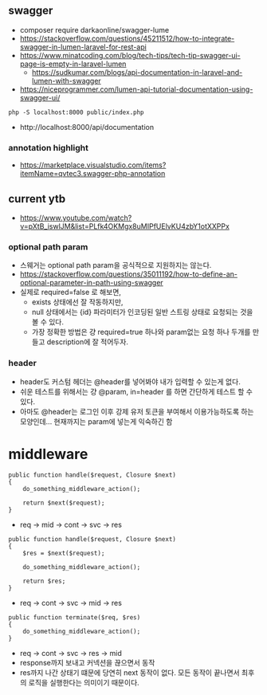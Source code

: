 ## swagger
- composer require darkaonline/swagger-lume
- https://stackoverflow.com/questions/45211512/how-to-integrate-swagger-in-lumen-laravel-for-rest-api
- https://www.minatcoding.com/blog/tech-tips/tech-tip-swagger-ui-page-is-empty-in-laravel-lumen
  - https://sudkumar.com/blogs/api-documentation-in-laravel-and-lumen-with-swagger
- https://niceprogrammer.com/lumen-api-tutorial-documentation-using-swagger-ui/

```
php -S localhost:8000 public/index.php
```

- http://localhost:8000/api/documentation

### annotation highlight
- https://marketplace.visualstudio.com/items?itemName=qvtec3.swagger-php-annotation

## current ytb
- https://www.youtube.com/watch?v=pXtB_iswlJM&list=PLfk4OKMgx8uMIPfUElvKU4zbY1otXXPPx

### optional path param
- 스웨거는 optional path param을 공식적으로 지원하지는 않는다.
- https://stackoverflow.com/questions/35011192/how-to-define-an-optional-parameter-in-path-using-swagger
- 실제로 required=false 로 해보면,
  - exists 상태에선 잘 작동하지만,
  - null 상태에서는 {id} 파라미터가 인코딩된 일반 스트링 상태로 요청되는 것을 볼 수 있다.
  - 가장 정확한 방법은 걍 required=true 하나와 param없는 요청 하나 두개를 만들고 description에 잘 적어두자.

### header
- header도 커스텀 헤더는 @header를 넣어봐야 내가 입력할 수 있는게 없다.
- 쉬운 테스트를 위해서는 걍 @param, in=header 를 하면 간단하게 테스트 할 수 있다.
- 아마도 @header는 로그인 이후 강제 유저 토큰을 부여해서 이용가능하도록 하는 모양인데... 현재까지는 param에 넣는게 익숙하긴 함

# middleware
```
public function handle($request, Closure $next)
{
    do_something_middleware_action();

    return $next($request);
}
```
- req -> mid -> cont -> svc -> res

```
public function handle($request, Closure $next)
{
    $res = $next($request);
    
    do_something_middleware_action();

    return $res;
}
```
- req -> cont -> svc -> mid -> res
```
public function terminate($req, $res)
{
    do_something_middleware_action();
}
```
- req -> cont -> svc -> res -> mid
- response까지 보내고 커넥션을 끊으면서 동작
- res까지 나간 상태기 떄문에 당연히 next 동작이 없다. 모든 동작이 끝나면서 최후의 로직을 실행한다는 의미이기 때문이다.

